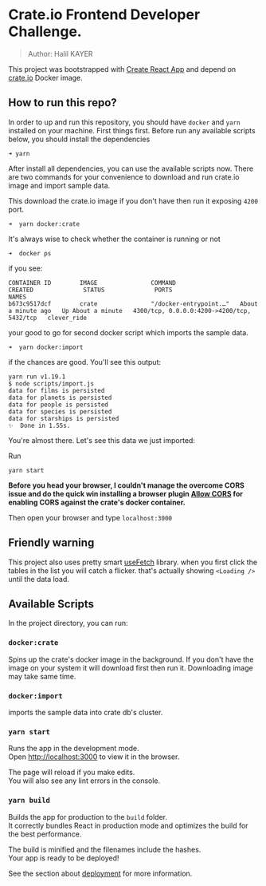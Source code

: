 # Crate.io Frontend Developer Challenge.

> Author: Halil KAYER

This project was bootstrapped with [Create React App](https://github.com/facebook/create-react-app) and depend on [crate.io](https://hub.docker.com/_/crate)
Docker image.

## How to run this repo?
In order to up and run this repository, you should have `docker` and `yarn` installed on your machine.
First things first. Before run any available scripts below, you should install the dependencies
```shell script
➜ yarn 
``` 

After install all dependencies, you can use the available scripts now. There are two commands for your convenience
 to download and run crate.io image and import sample data.
 
This download the crate.io image if you don't have then run it exposing `4200` port.
```shell script
➜  yarn docker:crate
```
It's always wise to check whether the container is running or not
```shell script
➜  docker ps
``` 
if you see:
```shell script
CONTAINER ID        IMAGE               COMMAND                  CREATED              STATUS              PORTS                                        NAMES
b673c9517dcf        crate               "/docker-entrypoint.…"   About a minute ago   Up About a minute   4300/tcp, 0.0.0.0:4200->4200/tcp, 5432/tcp   clever_ride
```

your good to go for second docker script which imports the sample data.
```shell script
➜  yarn docker:import
```

if the chances are good. You'll see this output:
```shell script
yarn run v1.19.1
$ node scripts/import.js
data for films is persisted
data for planets is persisted
data for people is persisted
data for species is persisted
data for starships is persisted
✨  Done in 1.55s.
```

You're almost there. Let's see this data we just imported:

Run
```shell script
yarn start
``` 
**Before you head your browser, I couldn't manage the overcome CORS issue and do the quick win installing a browser plugin [Allow CORS](https://chrome.google.com/webstore/detail/allow-cors-access-control/lhobafahddgcelffkeicbaginigeejlf) for enabling CORS against the crate's docker container.**

Then open your browser and type `localhost:3000`

## Friendly warning
This project also uses pretty smart [useFetch](https://github.com/CharlesStover/fetch-suspense) library.
when you first click the tables in the list you will catch a flicker. that's actually showing `<Loading />`
until the data load.

## Available Scripts

In the project directory, you can run:

### `docker:crate`
Spins up the crate's docker image in the background. If you don't have the image on your system it will download first then run it.
Downloading image may take same time.

### `docker:import`
imports the sample data into crate db's cluster.

### `yarn start`

Runs the app in the development mode.<br />
Open [http://localhost:3000](http://localhost:3000) to view it in the browser.

The page will reload if you make edits.<br />
You will also see any lint errors in the console.

### `yarn build`

Builds the app for production to the `build` folder.<br />
It correctly bundles React in production mode and optimizes the build for the best performance.

The build is minified and the filenames include the hashes.<br />
Your app is ready to be deployed!

See the section about [deployment](https://facebook.github.io/create-react-app/docs/deployment) for more information.
